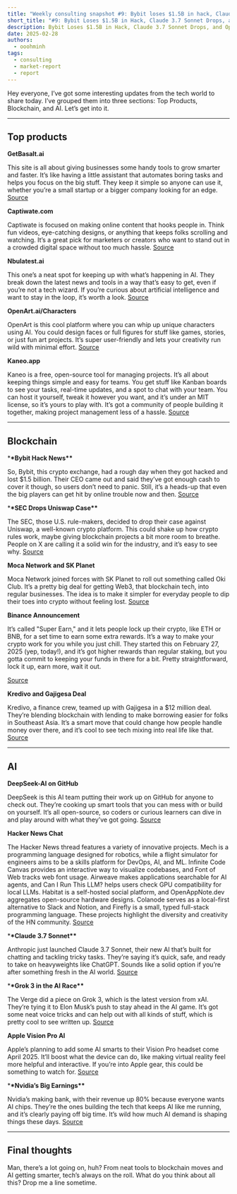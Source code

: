 ```yaml
---
title: "Weekly consulting snapshot #9: Bybit loses $1.5B in hack, Claude 3.7 Sonnet drops, and OpenArt designs characters"
short_title: "#9: Bybit Loses $1.5B in Hack, Claude 3.7 Sonnet Drops, and OpenArt Designs Characters"
description: Bybit Loses $1.5B in Hack, Claude 3.7 Sonnet Drops, and OpenArt Designs Characters
date: 2025-02-28
authors:
  - ooohminh
tags:
  - consulting
  - market-report
  - report
---
```


Hey everyone, I’ve got some interesting updates from the tech world to share today. I’ve grouped them into three sections: Top Products, Blockchain, and AI. Let’s get into it.

---

## Top products

**GetBasalt.ai**

This site is all about giving businesses some handy tools to grow smarter and faster. It’s like having a little assistant that automates boring tasks and helps you focus on the big stuff. They keep it simple so anyone can use it, whether you’re a small startup or a bigger company looking for an edge.
[Source](https://www.getbasalt.ai/)

**Captiwate.com**

Captiwate is focused on making online content that hooks people in. Think fun videos, eye-catching designs, or anything that keeps folks scrolling and watching. It’s a great pick for marketers or creators who want to stand out in a crowded digital space without too much hassle.
[Source](https://www.captiwate.com/)

**Nbulatest.ai**

This one’s a neat spot for keeping up with what’s happening in AI. They break down the latest news and tools in a way that’s easy to get, even if you’re not a tech wizard. If you’re curious about artificial intelligence and want to stay in the loop, it’s worth a look.
[Source](https://www.nbulatest.ai/)

**OpenArt.ai/Characters**

OpenArt is this cool platform where you can whip up unique characters using AI. You could design faces or full figures for stuff like games, stories, or just fun art projects. It’s super user-friendly and lets your creativity run wild with minimal effort.
[Source](https://openart.ai/characters)

**Kaneo.app**

Kaneo is a free, open-source tool for managing projects. It’s all about keeping things simple and easy for teams. You get stuff like Kanban boards to see your tasks, real-time updates, and a spot to chat with your team. You can host it yourself, tweak it however you want, and it’s under an MIT license, so it’s yours to play with. It’s got a community of people building it together, making project management less of a hassle.
[Source](https://www.kaneo.app/)

---

## Blockchain

\***\*Bybit Hack News\*\***

So, Bybit, this crypto exchange, had a rough day when they got hacked and lost $1.5 billion. Their CEO came out and said they’ve got enough cash to cover it though, so users don’t need to panic. Still, it’s a heads-up that even the big players can get hit by online trouble now and then.
[Source](https://www.tradingview.com/news/coindesk:cda1c390e094b:0-bybit-loses-1-5b-in-hack-but-can-cover-loss-ceo-confirms/)

\***\*SEC Drops Uniswap Case\*\***

The SEC, those U.S. rule-makers, decided to drop their case against Uniswap, a well-known crypto platform. This could shake up how crypto rules work, maybe giving blockchain projects a bit more room to breathe. People on X are calling it a solid win for the industry, and it’s easy to see why.
[Source](https://coinpaprika.com/news/sec-drops-uniswap-case-as-crypto-rules-face-major-shift/)

**Moca Network and SK Planet**

Moca Network joined forces with SK Planet to roll out something called Oki Club. It’s a pretty big deal for getting Web3, that blockchain tech, into regular businesses. The idea is to make it simpler for everyday people to dip their toes into crypto without feeling lost.
[Source](https://decrypt.co/308002/moca-network-and-sk-planet-launch-oki-club-marking-first-large-scale-enterprise-use-of-air-kit-for-web3-onboarding)

**Binance Announcement**

It’s called "Super Earn," and it lets people lock up their crypto, like ETH or BNB, for a set time to earn some extra rewards. It’s a way to make your crypto work for you while you just chill. They started this on February 27, 2025 (yep, today!), and it’s got higher rewards than regular staking, but you gotta commit to keeping your funds in there for a bit. Pretty straightforward, lock it up, earn more, wait it out.

[Source](https://www.binance.com/en/support/announcement/detail/ea4d4b4fa9f943fabd891c4d5836d230)

**Kredivo and Gajigesa Deal**

Kredivo, a finance crew, teamed up with Gajigesa in a $12 million deal. They’re blending blockchain with lending to make borrowing easier for folks in Southeast Asia. It’s a smart move that could change how people handle money over there, and it’s cool to see tech mixing into real life like that.
[Source](https://www.techinasia.com/kredivo-takes-gajigesa-12m-deal-source)

---

## AI

**DeepSeek-AI on GitHub**

DeepSeek is this AI team putting their work up on GitHub for anyone to check out. They’re cooking up smart tools that you can mess with or build on yourself. It’s all open-source, so coders or curious learners can dive in and play around with what they’ve got going.
[Source](https://github.com/deepseek-ai/profile-data)

**Hacker News Chat**

The Hacker News thread features a variety of innovative projects. Mech is a programming language designed for robotics, while a flight simulator for engineers aims to be a skills platform for DevOps, AI, and ML. Infinite Code Canvas provides an interactive way to visualize codebases, and Font of Web tracks web font usage. Airweave makes applications searchable for AI agents, and Can I Run This LLM? helps users check GPU compatibility for local LLMs. Habitat is a self-hosted social platform, and OpenAppNote.dev aggregates open-source hardware designs. Colanode serves as a local-first alternative to Slack and Notion, and Firefly is a small, typed full-stack programming language. These projects highlight the diversity and creativity of the HN community.
[Source](https://news.ycombinator.com/item?id=43154065)

\***\*Claude 3.7 Sonnet\*\***

Anthropic just launched Claude 3.7 Sonnet, their new AI that’s built for chatting and tackling tricky tasks. They’re saying it’s quick, safe, and ready to take on heavyweights like ChatGPT. Sounds like a solid option if you’re after something fresh in the AI world.
[Source](https://www.anthropic.com/news/claude-3-7-sonnet)

\***\*Grok 3 in the AI Race\*\***

The Verge did a piece on Grok 3, which is the latest version from xAI. They’re tying it to Elon Musk’s push to stay ahead in the AI game. It’s got some neat voice tricks and can help out with all kinds of stuff, which is pretty cool to see written up.
[Source](https://www.theverge.com/command-line-newsletter/617780/grok-3-elon-musk-ai-race-chatgpt)

**Apple Vision Pro AI**

Apple’s planning to add some AI smarts to their Vision Pro headset come April 2025. It’ll boost what the device can do, like making virtual reality feel more helpful and interactive. If you’re into Apple gear, this could be something to watch for.
[Source](https://www.apple.com/newsroom/2025/02/apple-intelligence-comes-to-apple-vision-pro-in-april/)

\***\*Nvidia’s Big Earnings\*\***

Nvidia’s making bank, with their revenue up 80% because everyone wants AI chips. They’re the ones building the tech that keeps AI like me running, and it’s clearly paying off big time. It’s wild how much AI demand is shaping things these days.
[Source](https://cointelegraph.com/news/nvidia-revenue-jumps-80-percent-earnings-beat-ai-chip-demand)

---

## Final thoughts

Man, there’s a lot going on, huh? From neat tools to blockchain moves and AI getting smarter, tech’s always on the roll. What do you think about all this? Drop me a line sometime.
